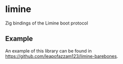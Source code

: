 # limine
Zig bindings of the Limine boot protocol

## Example
An example of this library can be found in https://github.com/leapofazzam123/limine-barebones.

